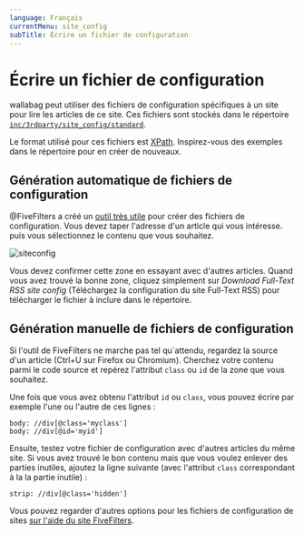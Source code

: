 ```yaml
---
language: Français
currentMenu: site_config
subTitle: Écrire un fichier de configuration
---
```


# Écrire un fichier de configuration

wallabag peut utiliser des fichiers de configuration spécifiques à un site pour lire les articles de ce site. Ces fichiers sont stockés dans le répertoire [`inc/3rdparty/site_config/standard`](https://github.com/wallabag/wallabag/tree/master/inc/3rdparty/site_config/standard).

Le format utilisé pour ces fichiers est [XPath](http://www.w3.org/TR/xpath20/). Inspirez-vous des exemples dans le répertoire pour en créer de nouveaux.

## Génération automatique de fichiers de configuration

@FiveFilters a créé un [outil très utile](http://siteconfig.fivefilters.org/) pour créer des fichiers de configuration. Vous devez taper l'adresse d'un article qui vous intéresse. puis vous sélectionnez le contenu que vous souhaitez.

![siteconfig](https://lut.im/RNaO7gGe/l9vRnO1b)

Vous devez confirmer cette zone en essayant avec d'autres articles.
Quand vous avez trouvé la bonne zone, cliquez simplement sur *Download Full-Text RSS site config* (Téléchargez la configuration du site Full-Text RSS) pour télécharger le fichier à inclure dans le répertoire.

## Génération manuelle de fichiers de configuration

Si l'outil de FiveFilters ne marche pas tel qu´attendu, regardez la source d'un article (Ctrl+U sur Firefox ou Chromium). Cherchez votre contenu parmi le code source et repérez l'attribut `class` ou `id` de la zone que vous souhaitez.

Une fois que vous avez obtenu l'attribut `id` ou `class`, vous pouvez écrire par exemple l'une ou l'autre de ces lignes :

```
body: //div[@class='myclass']
body: //div[@id='myid']
```

Ensuite, testez votre fichier de configuration avec d'autres articles du même site. Si vous avez trouvé le bon contenu mais que vous voulez enlever des parties inutiles, ajoutez la ligne suivante (avec l'attribut `class` correspondant à la la partie inutile) :

```
strip: //div[@class='hidden']
```

Vous pouvez regarder d'autres options pour les fichiers de configuration de sites [sur l'aide du site FiveFilters](http://help.fivefilters.org/customer/portal/articles/223153-site-patterns).
